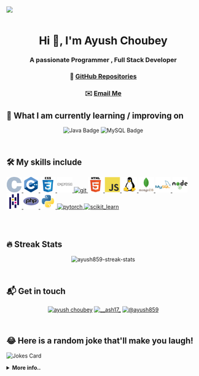 <div>
<img align="center" src="https://i.imgur.com/4ASafy0.png">
</div>

<br>

<h1 align="center">Hi 👋, I'm Ayush Choubey</h1>
<h3 align="center">A passionate Programmer , Full Stack Developer</h3>

<h3 align="center">📂 <a href="https://github.com/ayush859" target="_blank">GitHub Repositories</a></h3>
<h3 align="center">✉️ <a href="mailto:ayushgtg@gmail.com">Email Me</a></h3>


  
## 🌱 What I am currently learning / improving on
<p align="center">
  <img src="https://img.shields.io/badge/Java-007396?style=for-the-badge&logo=java&logoColor=white" alt="Java Badge"/>
  <img src="https://img.shields.io/badge/MySQL-00758F?style=for-the-badge&logo=mysql&logoColor=white" alt="MySQL Badge"/>
</p>

<br>

## 🛠 My skills include 
<p align="left"> <a href="https://www.cprogramming.com/" target="_blank" rel="noreferrer"> <img src="https://raw.githubusercontent.com/devicons/devicon/master/icons/c/c-original.svg" alt="c" width="40" height="40"/> </a> <a href="https://www.w3schools.com/cpp/" target="_blank" rel="noreferrer"> <img src="https://raw.githubusercontent.com/devicons/devicon/master/icons/cplusplus/cplusplus-original.svg" alt="cplusplus" width="40" height="40"/> </a> <a href="https://www.w3schools.com/css/" target="_blank" rel="noreferrer"> <img src="https://raw.githubusercontent.com/devicons/devicon/master/icons/css3/css3-original-wordmark.svg" alt="css3" width="40" height="40"/> </a> <a href="https://expressjs.com" target="_blank" rel="noreferrer"> <img src="https://raw.githubusercontent.com/devicons/devicon/master/icons/express/express-original-wordmark.svg" alt="express" width="40" height="40"/> </a> <a href="https://git-scm.com/" target="_blank" rel="noreferrer"> <img src="https://www.vectorlogo.zone/logos/git-scm/git-scm-icon.svg" alt="git" width="40" height="40"/> </a> <a href="https://www.w3.org/html/" target="_blank" rel="noreferrer"> <img src="https://raw.githubusercontent.com/devicons/devicon/master/icons/html5/html5-original-wordmark.svg" alt="html5" width="40" height="40"/> </a> <a href="https://developer.mozilla.org/en-US/docs/Web/JavaScript" target="_blank" rel="noreferrer"> <img src="https://raw.githubusercontent.com/devicons/devicon/master/icons/javascript/javascript-original.svg" alt="javascript" width="40" height="40"/> </a> <a href="https://www.linux.org/" target="_blank" rel="noreferrer"> <img src="https://raw.githubusercontent.com/devicons/devicon/master/icons/linux/linux-original.svg" alt="linux" width="40" height="40"/> </a> <a href="https://www.mongodb.com/" target="_blank" rel="noreferrer"> <img src="https://raw.githubusercontent.com/devicons/devicon/master/icons/mongodb/mongodb-original-wordmark.svg" alt="mongodb" width="40" height="40"/> </a> <a href="https://www.mysql.com/" target="_blank" rel="noreferrer"> <img src="https://raw.githubusercontent.com/devicons/devicon/master/icons/mysql/mysql-original-wordmark.svg" alt="mysql" width="40" height="40"/> </a> <a href="https://nodejs.org" target="_blank" rel="noreferrer"> <img src="https://raw.githubusercontent.com/devicons/devicon/master/icons/nodejs/nodejs-original-wordmark.svg" alt="nodejs" width="40" height="40"/> </a> <a href="https://pandas.pydata.org/" target="_blank" rel="noreferrer"> <img src="https://raw.githubusercontent.com/devicons/devicon/2ae2a900d2f041da66e950e4d48052658d850630/icons/pandas/pandas-original.svg" alt="pandas" width="40" height="40"/> </a> <a href="https://www.php.net" target="_blank" rel="noreferrer"> <img src="https://raw.githubusercontent.com/devicons/devicon/master/icons/php/php-original.svg" alt="php" width="40" height="40"/> </a> <a href="https://www.python.org" target="_blank" rel="noreferrer"> <img src="https://raw.githubusercontent.com/devicons/devicon/master/icons/python/python-original.svg" alt="python" width="40" height="40"/> </a> <a href="https://pytorch.org/" target="_blank" rel="noreferrer"> <img src="https://www.vectorlogo.zone/logos/pytorch/pytorch-icon.svg" alt="pytorch" width="40" height="40"/> </a> <a href="https://scikit-learn.org/" target="_blank" rel="noreferrer"> <img src="https://upload.wikimedia.org/wikipedia/commons/0/05/Scikit_learn_logo_small.svg" alt="scikit_learn" width="40" height="40"/> </a> </p>

<br/>



<br/>

## 🔥 Streak Stats
<p align="center" >
<img src="https://github-readme-streak-stats.herokuapp.com/?user=ayush859&theme=black-ice" alt="ayush859-streak-stats" />
</p>

<br>

## 📬 Get in touch

<p align="center">
<a href="https://www.linkedin.com/in/ayush859/" target="blank"><img align="center" src="https://raw.githubusercontent.com/rahuldkjain/github-profile-readme-generator/master/src/images/icons/Social/linked-in-alt.svg" alt="ayush choubey" height="30" width="40" /></a>
<a href="https://www.leetcode.com/__ash17_" target="blank"><img align="center" src="https://raw.githubusercontent.com/rahuldkjain/github-profile-readme-generator/master/src/images/icons/Social/leet-code.svg" alt="__ash17_" height="30" width="40" /></a>
<a href="https://www.hackerearth.com/@ayush859" target="blank"><img align="center" src="https://raw.githubusercontent.com/rahuldkjain/github-profile-readme-generator/master/src/images/icons/Social/hackerearth.svg" alt="@ayush859" height="30" width="40" /></a>
</p>

<br>

## 😂 Here is a random joke that'll make you laugh!
![Jokes Card](https://readme-jokes.vercel.app/api)

<details>
<summary><strong>More info..</strong></summary>

## 📊 My GitHub Stats
<p align="center"> 
<a href="https://github.com/ayush859">
 <img height="180em" src="https://github-readme-stats-sigma-five.vercel.app/api?username=ayush859&show_icons=true&theme=algolia&include_all_commits=true&count_private=true" alt=""/>
  <img height="180em" src="https://github-readme-stats-sigma-five.vercel.app/api/top-langs/?username=ayush859&theme=algolia&hide=c%2B%2B&layout=compact"/>
</a>
</p>

</details>
